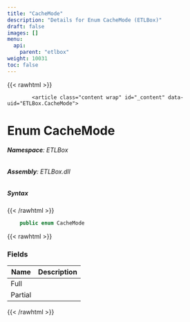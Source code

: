 ```yaml
---
title: "CacheMode"
description: "Details for Enum CacheMode (ETLBox)"
draft: false
images: []
menu:
  api:
    parent: "etlbox"
weight: 10031
toc: false
---
```


{{< rawhtml >}}

            <article class="content wrap" id="_content" data-uid="ETLBox.CacheMode">
  <h1 id="ETLBox_CacheMode" data-uid="ETLBox.CacheMode" class="text-break">Enum CacheMode
</h1>
  <div class="markdown level0 summary"></div>
  <div class="markdown level0 conceptual"></div>
<h6><strong>Namespace</strong>: ETLBox</h6>
  <h6><strong>Assembly</strong>: ETLBox.dll</h6>
  <h5 id="ETLBox_CacheMode_syntax">Syntax</h5>
{{< /rawhtml >}}

```C#
    public enum CacheMode
```

{{< rawhtml >}}
  <h3 id="fields">Fields
</h3>
  <table class="table table-bordered table-condensed">
    <thead>
      <tr>
        <th>Name</th>
        <th>Description</th>
      </tr>
    <thead>
    <tbody>
      <tr>
        <td id="ETLBox_CacheMode_Full">Full</td>
        <td></td>
      </tr>
      <tr>
        <td id="ETLBox_CacheMode_Partial">Partial</td>
        <td></td>
      </tr>
    </tbody>
  </thead></thead></table>

{{< /rawhtml >}}

